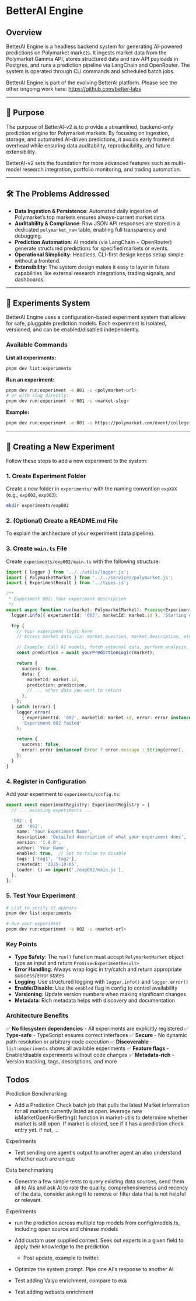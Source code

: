 # BetterAI Engine

## Overview

BetterAI Engine is a headless backend system for generating AI-powered predictions on Polymarket markets. It ingests market data from the Polymarket Gamma API, stores structured data and raw API payloads in Postgres, and runs a prediction pipeline via LangChain and OpenRouter. The system is operated through CLI commands and scheduled batch jobs.

BetterAI Engine is part of the evolving BetterAI platform. Please see the other ongoing work here: https://github.com/better-labs

---

## 🎯 Purpose

The purpose of BetterAI-v2 is to provide a streamlined, backend-only prediction engine for Polymarket markets. By focusing on ingestion, storage, and automated AI-driven predictions, it avoids early frontend overhead while ensuring data auditability, reproducibility, and future extensibility.

BetterAI-v2 sets the foundation for more advanced features such as multi-model research integration, portfolio monitoring, and trading automation.

---

## 🛠️ The Problems Addressed

* **Data Ingestion & Persistence**: Automated daily ingestion of Polymarket’s top markets ensures always-current market data.
* **Auditability & Compliance**: Raw JSON API responses are stored in a dedicated `polymarket_raw` table, enabling full transparency and debugging.
* **Prediction Automation**: AI models (via LangChain + OpenRouter) generate structured predictions for specified markets or events.
* **Operational Simplicity**: Headless, CLI-first design keeps setup simple without a frontend.
* **Extensibility**: The system design makes it easy to layer in future capabilities like external research integrations, trading signals, and dashboards.

---

## 🧪 Experiments System

BetterAI Engine uses a configuration-based experiment system that allows for safe, pluggable prediction models. Each experiment is isolated, versioned, and can be enabled/disabled independently.

### Available Commands

**List all experiments:**
```bash
pnpm dev list:experiments
```

**Run an experiment:**
```bash
pnpm dev run:experiment -e 001 -u <polymarket-url>
# or with slug directly:
pnpm dev run:experiment -e 001 -s <market-slug>
```

**Example:**
```bash
pnpm dev run:experiment -e 001 -u https://polymarket.com/event/college-football-champion-2026-684/will-georgia-tech-win-the-2026-college-football-national-championship
```

---

## 📝 Creating a New Experiment

Follow these steps to add a new experiment to the system:

### 1. Create Experiment Folder

Create a new folder in `experiments/` with the naming convention `expXXX` (e.g., `exp002`, `exp003`):

```bash
mkdir experiments/exp002
```

### 2. (Optional) Create a README.md File

To explain the architecture of your experiment (data pipeline).

### 3. Create `main.ts` File

Create `experiments/exp002/main.ts` with the following structure:

```typescript
import { logger } from '../../utils/logger.js';
import { PolymarketMarket } from '../../services/polymarket.js';
import { ExperimentResult } from '../types.js';

/**
 * Experiment 002: Your experiment description
 */
export async function run(market: PolymarketMarket): Promise<ExperimentResult> {
  logger.info({ experimentId: '002', marketId: market.id }, 'Starting experiment 002');

  try {
    // Your experiment logic here
    // Access market data via: market.question, market.description, etc.

    // Example: Call AI models, fetch external data, perform analysis, etc.
    const prediction = await yourPredictionLogic(market);

    return {
      success: true,
      data: {
        marketId: market.id,
        prediction: prediction,
        // ... other data you want to return
      },
    };
  } catch (error) {
    logger.error(
      { experimentId: '002', marketId: market.id, error: error instanceof Error ? error.message : String(error) },
      'Experiment 002 failed'
    );

    return {
      success: false,
      error: error instanceof Error ? error.message : String(error),
    };
  }
}
```

### 4. Register in Configuration

Add your experiment to `experiments/config.ts`:

```typescript
export const experimentRegistry: ExperimentRegistry = {
  // ... existing experiments ...

  '002': {
    id: '002',
    name: 'Your Experiment Name',
    description: 'Detailed description of what your experiment does',
    version: '1.0.0',
    author: 'Your Name',
    enabled: true,  // Set to false to disable
    tags: ['tag1', 'tag2'],
    createdAt: '2025-10-05',
    loader: () => import('./exp002/main.js'),
  },
};
```

### 5. Test Your Experiment

```bash
# List to verify it appears
pnpm dev list:experiments

# Run your experiment
pnpm dev run:experiment -e 002 -u <market-url>
```

### Key Points

- **Type Safety**: The `run()` function must accept `PolymarketMarket` object type as input and return `Promise<ExperimentResult>`
- **Error Handling**: Always wrap logic in try/catch and return appropriate success/error states
- **Logging**: Use structured logging with `logger.info()` and `logger.error()`
- **Enable/Disable**: Use the `enabled` flag in config to control availability
- **Versioning**: Update version numbers when making significant changes
- **Metadata**: Rich metadata helps with discovery and documentation

### Architecture Benefits

✅ **No filesystem dependencies** - All experiments are explicitly registered
✅ **Type-safe** - TypeScript ensures correct interfaces
✅ **Secure** - No dynamic path resolution or arbitrary code execution
✅ **Discoverable** - `list:experiments` shows all available experiments
✅ **Feature flags** - Enable/disable experiments without code changes
✅ **Metadata-rich** - Version tracking, tags, descriptions, and more



## Todos

Prediction Benchmarking
- Add a Prediction Check batch job that pulls the latest Market information for all markets currently listed as open. leverage new isMarketOpenForBetting() function in market-utils to determine whether market is still open. If market is closed, see if it has a prediction check entry yet. if not, ...

Experiments
- Test sending one agent's output to another agent an also understand whether each are unique

Data benchmarking
- Generate a few simple tests to query existing data sources, send them all to AIs and ask AI to rate the quality, comprehensiveness and recency of the data, consider asking it to remove or filter data that is not helpful or relevant.

Experiments
- run the prediction across multiple top models from config/models.ts, including open source and chinese models
- Add custom user supplied context. Seek out experts in a given field to apply their knowledge to the prediction
  - Post update, example to twitter.

- Optimize the system prompt. Pipe one AI's response to another AI
- Test adding Valyu enrichment, compare to exa
- Test adding websets enrichment


